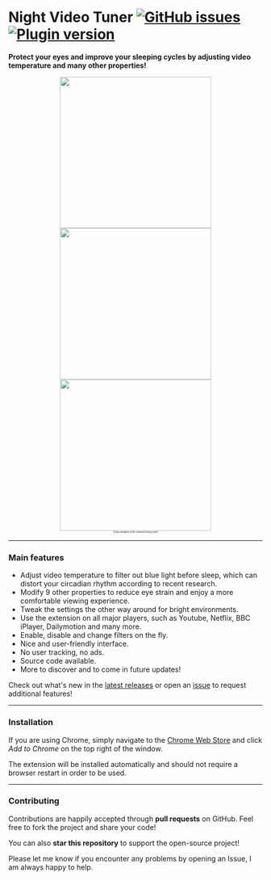 # Night Video Tuner [![GitHub issues](https://img.shields.io/github/issues/PyvesB/NightVideoTuner.svg)](https://github.com/PyvesB/NightVideoTuner/issues) [![Plugin version](https://img.shields.io/github/release/PyvesB/NightVideoTuner.svg)](https://github.com/PyvesB/NightVideoTuner/releases)

**Protect your eyes and improve your sleeping cycles by adjusting video temperature and many other properties!**

<p align="center" style="font-size:5px;">
<img src ="http://images.jupload.fr/1502032921.png" width="300" />
<img src ="http://images.jupload.fr/1502032952.png" width="300" />
<img src ="http://images.jupload.fr/1502032972.png" width="300" />
<br />
<i><sub>A few examples of the extension being used!</sub></i>

</p>

___

### Main features

* Adjust video temperature to filter out blue light before sleep, which can distort your circadian rhythm according to recent research.
* Modify 9 other properties to reduce eye strain and enjoy a more comfortable viewing experience.
* Tweak the settings the other way around for bright environments.
* Use the extension on all major players, such as Youtube, Netflix, BBC iPlayer, Dailymotion and many more.
* Enable, disable and change filters on the fly.
* Nice and user-friendly interface.
* No user tracking, no ads.
* Source code available.
* More to discover and to come in future updates!

Check out what's new in the [latest releases](https://github.com/PyvesB/NightVideoTuner/releases) or open an [issue](https://github.com/PyvesB/NightVideoTuner/issues) to request additional features!

___

### Installation

If you are using Chrome, simply navigate to the [Chrome Web Store](https://chrome.google.com/webstore/detail/night-video-tuner/ogffaloegjglncjfehdfplabnoondfjo) and click *Add to Chrome* on the top right of the window.

The extension will be installed automatically and should not require a browser restart in order to be used.

___

### Contributing

Contributions are happily accepted through **pull requests** on GitHub. Feel free to fork the project and share your code!

You can also **star this repository** to support the open-source project!

Please let me know if you encounter any problems by opening an Issue, I am always happy to help.

